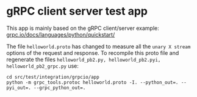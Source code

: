 # gRPC client server test app

This app is mainly based on the gRPC client/server example:
[grpc.io/docs/languages/python/quickstart/](https://grpc.io/docs/languages/python/quickstart/)

The file `helloworld.proto` has changed to measure all the `unary X stream` options of the request and response.
To recompile this proto file and regenerate the files `helloworld_pb2.py, helloworld_pb2.pyi, helloworld_pb2_grpc.py` use:

```shell
cd src/test/integration/grpcio/app
python -m grpc_tools.protoc helloworld.proto -I. --python_out=. --pyi_out=. --grpc_python_out=.
```
